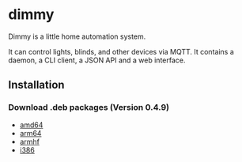 # dimmy
Dimmy is a little home automation system.

It can control lights, blinds, and other devices via MQTT.
It contains a daemon, a CLI client, a JSON API and a web interface.


## Installation
### Download .deb packages (Version 0.4.9)

* [amd64](http://deb.flupps.net/pool/main/d/dimmy/dimmy_0.4.9_amd64.deb)
* [arm64](http://deb.flupps.net/pool/main/d/dimmy/dimmy_0.4.9_arm64.deb)
* [armhf](http://deb.flupps.net/pool/main/d/dimmy/dimmy_0.4.9_armhf.deb)
* [i386](http://deb.flupps.net/pool/main/d/dimmy/dimmy_0.4.9_i386.deb)

